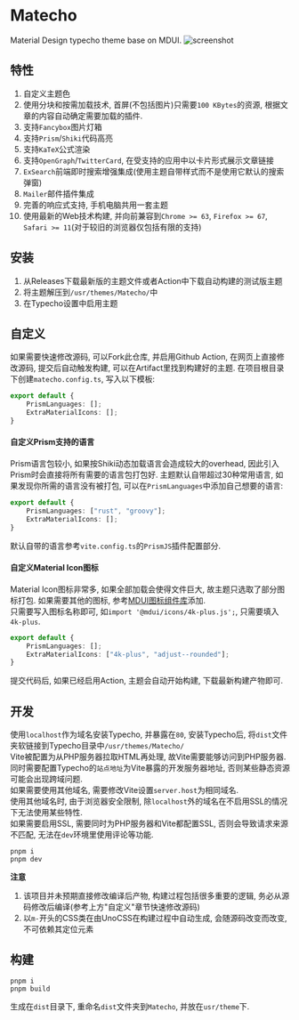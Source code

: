# Matecho

Material Design typecho theme base on MDUI.
![screenshot](https://media.githubusercontent.com/media/KawaiiZapic/Matecho/md3/public/screenshot.png)

## 特性

1. 自定义主题色
2. 使用分块和按需加载技术, 首屏(不包括图片)只需要`100 KBytes`的资源, 根据文章的内容自动确定需要加载的插件.
3. 支持`Fancybox`图片灯箱
4. 支持`Prism`/`Shiki`代码高亮
5. 支持`KaTeX`公式渲染
6. 支持`OpenGraph`/`TwitterCard`, 在受支持的应用中以卡片形式展示文章链接
7. `ExSearch`前端即时搜索增强集成(使用主题自带样式而不是使用它默认的搜索弹窗)
8. `Mailer`邮件插件集成
9. 完善的响应式支持, 手机电脑共用一套主题
10. 使用最新的Web技术构建, 并向前兼容到`Chrome >= 63`, `Firefox >= 67`, `Safari >= 11`(对于较旧的浏览器仅包括有限的支持)

## 安装

1. 从Releases下载最新版的主题文件或者Action中下载自动构建的测试版主题
2. 将主题解压到`/usr/themes/Matecho/`中
3. 在Typecho设置中启用主题

## 自定义

如果需要快速修改源码, 可以Fork此仓库, 并启用Github Action, 在网页上直接修改源码, 提交后自动触发构建, 可以在Artifact里找到构建好的主题.
在项目根目录下创建`matecho.config.ts`, 写入以下模板:

```ts
export default {
    PrismLanguages: [];
    ExtraMaterialIcons: [];
}
```

#### 自定义Prism支持的语言

Prism语言包较小, 如果按Shiki动态加载语言会造成较大的overhead, 因此引入Prism时会直接将所有需要的语言包打包好. 主题默认自带超过30种常用语言, 如果发现你所需的语言没有被打包, 可以在`PrismLanguages`中添加自己想要的语言:

```ts
export default {
    PrismLanguages: ["rust", "groovy"];
    ExtraMaterialIcons: [];
}
```

默认自带的语言参考`vite.config.ts`的`PrismJS`插件配置部分.

#### 自定义Material Icon图标

Material Icon图标非常多, 如果全部加载会使得文件巨大, 故主题只选取了部分图标打包. 如果需要其他的图标, 参考[MDUI图标组件库](https://www.mdui.org/zh-cn/docs/2/libraries/icons)添加.  
只需要写入图标名称即可, 如`import '@mdui/icons/4k-plus.js';`, 只需要填入`4k-plus`.

```ts
export default {
    PrismLanguages: [];
    ExtraMaterialIcons: ["4k-plus", "adjust--rounded"];
}
```

提交代码后, 如果已经启用Action, 主题会自动开始构建, 下载最新构建产物即可.

## 开发

使用`localhost`作为域名安装Typecho, 并暴露在`80`, 安装Typecho后, 将`dist`文件夹软链接到Typecho目录中`/usr/themes/Matecho/`  
Vite被配置为从PHP服务器拉取HTML再处理, 故Vite需要能够访问到PHP服务器.  
同时需要配置Typecho的`站点地址`为Vite暴露的开发服务器地址, 否则某些静态资源可能会出现跨域问题.  
如果需要使用其他域名, 需要修改Vite设置`server.host`为相同域名.  
使用其他域名时, 由于浏览器安全限制, 除`localhost`外的域名在不启用SSL的情况下无法使用某些特性.  
如果需要启用SSL, 需要同时为PHP服务器和Vite都配置SSL, 否则会导致请求来源不匹配, 无法在`dev`环境里使用评论等功能.

```
pnpm i
pnpm dev
```

**注意**

1. 该项目并未预期直接修改编译后产物, 构建过程包括很多重要的逻辑, 务必从源码修改后编译(参考上方"自定义"章节快速修改源码)
2. 以`m-`开头的CSS类在由UnoCSS在构建过程中自动生成, 会随源码改变而改变, 不可依赖其定位元素

## 构建

```
pnpm i
pnpm build
```

生成在`dist`目录下, 重命名`dist`文件夹到`Matecho`, 并放在`usr/theme`下.
